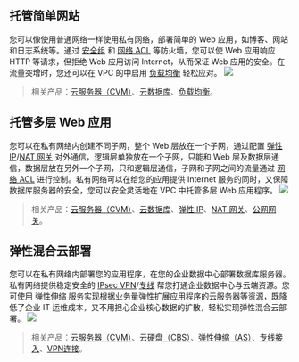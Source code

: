 ﻿##  托管简单网站
您可以像使用普通网络一样使用私有网络，部署简单的 Web 应用，如博客、网站和日志系统等。通过 [安全组](/doc/product/213/500) 和 [网络 ACL](/doc/product/215/5132) 等防火墙，您可以使 Web 应用响应 HTTP 等请求，但拒绝 Web 应用访问 Internet，从而保证 Web 应用的安全。在流量突增时，您还可以在 VPC 的中启用 [负载均衡](/doc/product/214/524) 轻松应对。
![](http://imgcache.tcecqpoc.fsphere.cn/image/mccdn.qcloud.com/static/img/23729e8b1f865148f8851e82db3cfff5/image.png)
>相关产品：[云服务器（CVM）](/doc/product/213/495)、[云数据库](/doc/product/236)、[负载均衡](/doc/product/214/524)。

## 托管多层 Web 应用
您可以在私有网络内创建不同子网，整个 Web 层放在一个子网，通过配置 [弹性 IP](/doc/product/213/1941)/[NAT 网关](/doc/product/215/4975) 对外通信，逻辑层单独放在一个子网，只能和 Web 层及数据层通信，数据层放在另外一个子网，只和逻辑层通信，子网和子网之间的流量通过 [网络 ACL](/doc/product/215/5132) 进行控制。私有网络可以在给您的应用提供 Internet 服务的同时，又保障数据库服务器的安全，您可以安全灵活地在 VPC 中托管多层 Web 应用程序。
![](http://imgcache.tcecqpoc.fsphere.cn/image/mccdn.qcloud.com/static/img/64ac36b8359811995205cba91f788c85/image.png)
>相关产品：[云服务器（CVM）](/doc/product/213/495)、[云数据库](/doc/product/236/3188)、[弹性 IP](/doc/product/213/1941)、[NAT 网关](/doc/product/215/4975)、[公网网关](/doc/product/215/4972)。

##  弹性混合云部署
您可以在私有网络内部署您的应用程序，在您的企业数据中心部署数据库服务器。私有网络提供稳定安全的 [IPsec VPN](/doc/product/215/4956)/[专线](/doc/product/215/4976) 帮您打通企业数据中心与云端资源。您可使用 [弹性伸缩](/doc/product/377/3154) 服务实现根据业务量弹性扩展应用程序的云服务器等资源，既降低了企业 IT 运维成本，又不用担心企业核心数据的扩散，轻松实现弹性混合云部署。
![](http://imgcache.tcecqpoc.fsphere.cn/image/mccdn.qcloud.com/static/img/23ac09921e7876e6d33d75704dc7f6db/image.png)
>相关产品：[云服务器（CVM）](/doc/product/213/495)、[云硬盘（CBS）](/doc/product/362/2345)、[弹性伸缩（AS）](/doc/product/377/3154)、[专线接入](/doc/product/215/4976)、[VPN连接](/doc/product/215/4956)。
